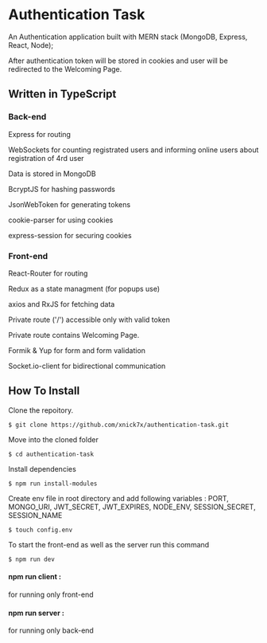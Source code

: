 # Authentication Task

An Authentication application built with MERN stack (MongoDB, Express, React, Node);

After authentication token will be stored in cookies and user will be redirected  to the Welcoming Page.

## Written in TypeScript

### Back-end
Express for routing

WebSockets for counting registrated users and informing online users about registration of 4rd user

Data is stored in MongoDB

BcryptJS for hashing passwords

JsonWebToken for generating tokens

cookie-parser for using cookies

express-session for securing cookies

### Front-end

React-Router for routing 

Redux as a state managment (for popups use)

axios and RxJS for fetching data

Private route ('/') accessible only with valid token

Private route contains Welcoming Page.

Formik & Yup for form and form validation

Socket.io-client for bidirectional communication 

## How To Install

Clone the repoitory.
```
$ git clone https://github.com/xnick7x/authentication-task.git
```
Move into the cloned folder
```
$ cd authentication-task
```
Install dependencies
```
$ npm run install-modules
```
Create env file in root directory and add following variables : PORT, MONGO_URI, JWT_SECRET, JWT_EXPIRES, NODE_ENV, SESSION_SECRET, SESSION_NAME
```
$ touch config.env
```
To start the front-end as well as the server run this command
```
$ npm run dev
```
#### npm run client : 
for running only front-end

#### npm run server : 
for running only back-end
